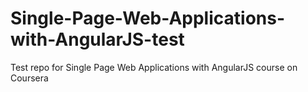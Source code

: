 # Single-Page-Web-Applications-with-AngularJS-test
Test repo for Single Page Web Applications with AngularJS course on Coursera
